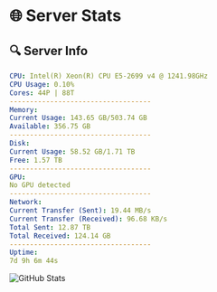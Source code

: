 # 🌐 Server Stats
## 🔍 Server Info
```yaml
CPU: Intel(R) Xeon(R) CPU E5-2699 v4 @ 1241.98GHz
CPU Usage: 0.10%
Cores: 44P | 88T
-----------------------------------
Memory:
Current Usage: 143.65 GB/503.74 GB
Available: 356.75 GB
-----------------------------------
Disk:
Current Usage: 58.52 GB/1.71 TB
Free: 1.57 TB
-----------------------------------
GPU:
No GPU detected
-----------------------------------
Network:
Current Transfer (Sent): 19.44 MB/s
Current Transfer (Received): 96.68 KB/s
Total Sent: 12.87 TB
Total Received: 124.14 GB
-----------------------------------
Uptime:
7d 9h 6m 44s
```
![GitHub Stats](https://img.shields.io/badge/Updated-2025-03-15_06:29:33-blue)